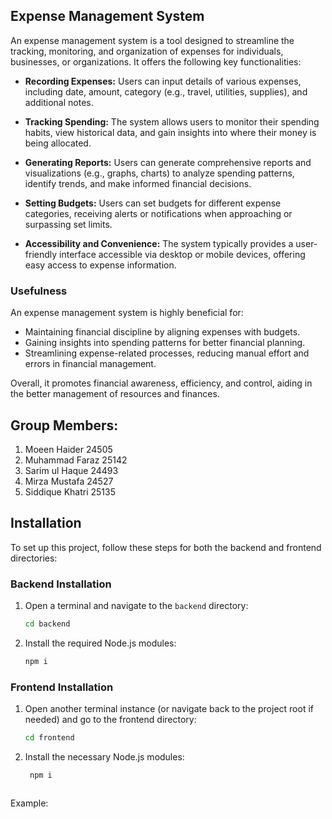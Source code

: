 ## Expense Management System

An expense management system is a tool designed to streamline the tracking, monitoring, and organization of expenses for individuals, businesses, or organizations. It offers the following key functionalities:

- **Recording Expenses:** Users can input details of various expenses, including date, amount, category (e.g., travel, utilities, supplies), and additional notes.

- **Tracking Spending:** The system allows users to monitor their spending habits, view historical data, and gain insights into where their money is being allocated.

- **Generating Reports:** Users can generate comprehensive reports and visualizations (e.g., graphs, charts) to analyze spending patterns, identify trends, and make informed financial decisions.

- **Setting Budgets:** Users can set budgets for different expense categories, receiving alerts or notifications when approaching or surpassing set limits.

- **Accessibility and Convenience:** The system typically provides a user-friendly interface accessible via desktop or mobile devices, offering easy access to expense information.

### Usefulness

An expense management system is highly beneficial for:
- Maintaining financial discipline by aligning expenses with budgets.
- Gaining insights into spending patterns for better financial planning.
- Streamlining expense-related processes, reducing manual effort and errors in financial management.

Overall, it promotes financial awareness, efficiency, and control, aiding in the better management of resources and finances.

## Group Members:
   1. Moeen Haider 24505
   2. Muhammad Faraz 25142
   3. Sarim ul Haque 24493
   4. Mirza Mustafa 24527
   5. Siddique Khatri 25135





## Installation
To set up this project, follow these steps for both the backend and frontend directories:

### Backend Installation
1. Open a terminal and navigate to the `backend` directory:
   ```bash
   cd backend
2. Install the required Node.js modules:
   ```bash
   npm i
### Frontend Installation
1. Open another terminal instance (or navigate back to the project root if needed) and go to the frontend directory:
   ```bash
   cd frontend
2. Install the necessary Node.js modules:
   ```bash
    npm i



Example:
